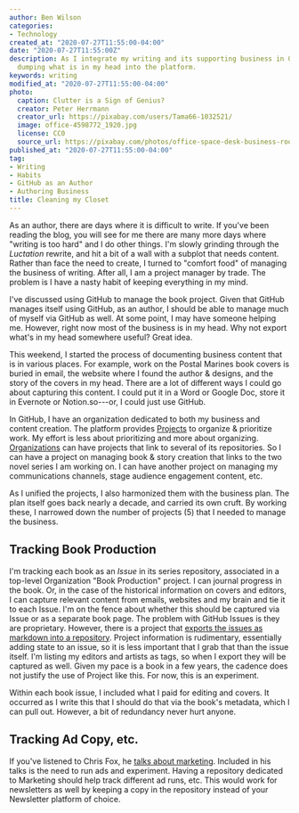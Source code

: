 ```yaml
---
author: Ben Wilson
categories:
- Technology
created_at: "2020-07-27T11:55:00-04:00"
date: "2020-07-27T11:55:00Z"
description: As I integrate my writing and its supporting business in GitHub, I am
  dumping what is in my head into the platform.
keywords: writing
modified_at: "2020-07-27T11:55:00-04:00"
photo:
  caption: Clutter is a Sign of Genius?
  creator: Peter Herrmann
  creator_url: https://pixabay.com/users/Tama66-1032521/
  image: office-4598772_1920.jpg
  license: CC0
  source_url: https://pixabay.com/photos/office-space-desk-business-room-4598772/
published_at: "2020-07-27T11:55:00-04:00"
tag:
- Writing
- Habits
- GitHub as an Author
- Authoring Business
title: Cleaning my Closet
---
```


<!-- git commit --amend --no-edit -->

As an author, there are days where it is difficult to write. If you've been reading the blog, you will see for me there are many more days where "writing is too hard" and I do other things. I'm slowly grinding through the _Luctation_ rewrite, and hit a bit of a wall with a subplot that needs content. Rather than face the need to create, I turned to "comfort food" of managing the business of writing. After all, I am a project manager by trade. The problem is I have a nasty habit of keeping everything in my mind.

<!--more-->

I've discussed using GitHub to manage the book project. Given that GitHub manages itself using GitHub, as an author, I should be able to manage much of myself via GitHub as well. At some point, I may have someone helping me. However, right now most of the business is in my head. Why not export what's in my head somewhere useful? Great idea.

This weekend, I started the process of documenting business content that is in various places. For example, work on the Postal Marines book covers is buried in email, the website where I found the author & designs, and the story of the covers in my head. There are a lot of different ways I could go about capturing this content. I could put it in a Word or Google Doc, store it in Evernote or Notion.so---or, I could just use GitHub.

In GitHub, I have an organization dedicated to both my business and content creation. The platform provides [Projects](https://docs.github.com/en/github/managing-your-work-on-github/about-project-boards) to organize & prioritize work. My effort is less about prioritizing and more about organizing. [Organizations](https://docs.github.com/en/github/setting-up-and-managing-organizations-and-teams/about-organizations) can have projects that link to several of its repositories. So I can have a project on managing book & story creation that links to the two novel series I am working on. I can have another project on managing my communications channels, stage audience engagement content, etc.

As I unified the projects, I also harmonized them with the business plan. The plan itself goes back nearly a decade, and carried its own cruft. By working these, I narrowed down the number of projects (5) that I needed to manage the business.

## Tracking Book Production

I'm tracking each book as an _Issue_ in its series repository, associated in a top-level Organization "Book Production" project. I can journal progress in the book. Or, in the case of the historical information on covers and editors, I can capture relevant content from emails, websites and my brain and tie it to each Issue. I'm on the fence about whether this should be captured via Issue or as a separate book page. The problem with GitHub Issues is they are proprietary. However, there is a project that [exports the issues as markdown into a repository](https://github.com/mattduck/gh2md). Project information is rudimentary, essentially adding state to an issue, so it is less important that I grab that than the issue itself. I'm listing my editors and artists as tags, so when I export they will be captured as well. Given my pace is a book in a few years, the cadence does not justify the use of Project like this. For now, this is an experiment.

Within each book issue, I included what I paid for editing and covers. It occurred as I write this that I should do that via the book's metadata, which I can pull out. However, a bit of redundancy never hurt anyone.

## Tracking Ad Copy, etc.

If you've listened to Chris Fox, he [talks about marketing](https://www.youtube.com/watch?v=1qeXx-qvQHg). Included in his talks is the need to run ads and experiment. Having a repository dedicated to Marketing should help track different ad runs, etc. This would work for newsletters as well by keeping a copy in the repository instead of your Newsletter platform of choice.
